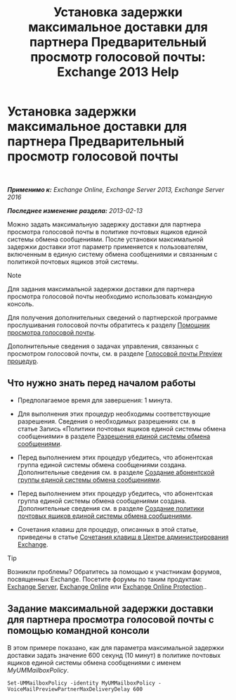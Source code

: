 ﻿---
title: 'Установка задержки максимальное доставки для партнера Предварительный просмотр голосовой почты: Exchange 2013 Help'
TOCTitle: Установка задержки максимальное доставки для партнера Предварительный просмотр голосовой почты
ms:assetid: c9a07f6d-6f7f-4036-9a4a-d668d21e2c76
ms:mtpsurl: https://technet.microsoft.com/ru-ru/library/Ff630928(v=EXCHG.150)
ms:contentKeyID: 51408078
ms.date: 05/22/2018
mtps_version: v=EXCHG.150
ms.translationtype: MT
---

# Установка задержки максимальное доставки для партнера Предварительный просмотр голосовой почты

 

_**Применимо к:** Exchange Online, Exchange Server 2013, Exchange Server 2016_

_**Последнее изменение раздела:** 2013-02-13_

Можно задать максимальную задержку доставки для партнера просмотра голосовой почты в политике почтовых ящиков единой системы обмена сообщениями. После установки максимальной задержки доставки этот параметр применяется к пользователям, включенным в единую систему обмена сообщениями и связанным с политикой почтовых ящиков этой системы.

> [!NOTE]  
> Для задания максимальной задержки доставки для партнера просмотра голосовой почты необходимо использовать командную консоль.


Для получения дополнительных сведений о партнерской программе прослушивания голосовой почты обратитесь к разделу [Помощник просмотра голосовой почты](voice-mail-preview-advisor-exchange-2013-help.md).

Дополнительные сведения о задачах управления, связанных с просмотром голосовой почты, см. в разделе [Голосовой почты Preview процедур](voice-mail-preview-procedures-exchange-2013-help.md).

## Что нужно знать перед началом работы

  - Предполагаемое время для завершения: 1 минута.

  - Для выполнения этих процедур необходимы соответствующие разрешения. Сведения о необходимых разрешениях см. в статье Запись «Политики почтовых ящиков единой системы обмена сообщениями» в разделе [Разрешения единой системы обмена сообщениями](unified-messaging-permissions-exchange-2013-help.md).

  - Перед выполнением этих процедур убедитесь, что абонентская группа единой системы обмена сообщениями создана. Дополнительные сведения см. в разделе [Создание абонентской группы единой системы обмена сообщениями](create-a-um-dial-plan-exchange-2013-help.md).

  - Перед выполнением этих процедур убедитесь, что абонентская группа единой системы обмена сообщениями создана. Дополнительные сведения см. в разделе [Создание политики почтовых ящиков единой системы обмена сообщениями](create-a-um-mailbox-policy-exchange-2013-help.md).

  - Сочетания клавиш для процедур, описанных в этой статье, приведены в статье [Сочетания клавиш в Центре администрирования Exchange](keyboard-shortcuts-in-the-exchange-admin-center-exchange-online-protection-help.md).

> [!TIP]  
> Возникли проблемы? Обратитесь за помощью к участникам форумов, посвященных Exchange. Посетите форумы по таким продуктам: <a href="https://go.microsoft.com/fwlink/p/?linkid=60612">Exchange Server</a>, <a href="https://go.microsoft.com/fwlink/p/?linkid=267542">Exchange Online</a> или <a href="https://go.microsoft.com/fwlink/p/?linkid=285351">Exchange Online Protection</a>..


## Задание максимальной задержки доставки для партнера просмотра голосовой почты с помощью командной консоли

В этом примере показано, как для параметра максимальной задержки доставки задать значение 600 секунд (10 минут) в политике почтовых ящиков единой системы обмена сообщениями с именем *MyUMMailboxPolicy*.

    Set-UMMailboxPolicy -identity MyUMMailboxPolicy - VoiceMailPreviewPartnerMaxDeliveryDelay 600

